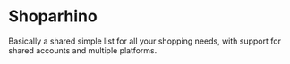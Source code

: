 # Shoparhino
Basically a shared simple list for all your shopping needs, with support for shared accounts and multiple platforms.
